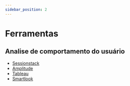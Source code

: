 ```yaml
---
sidebar_position: 2
---
```


# Ferramentas

## Analise de comportamento do usuário

- [Sessionstack](https://www.sessionstack.com/)
- [Amplitude](https://amplitude.com/)
- [Tableau](https://www.tableau.com/)
- [Smartlook](https://www.smartlook.com/)
